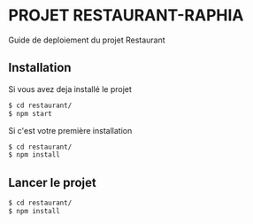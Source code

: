 PROJET RESTAURANT-RAPHIA
========================

Guide de deploiement du projet Restaurant

Installation
------------

Si vous avez deja installé le projet

```bash
$ cd restaurant/
$ npm start
```
Si c'est votre première installation

```bash
$ cd restaurant/
$ npm install
```

Lancer le projet
-----------------

```bash
$ cd restaurant/
$ npm install
```
